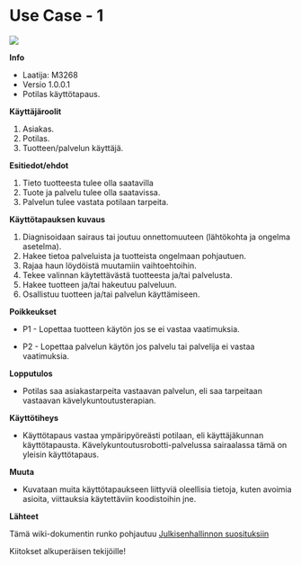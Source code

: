 # Use Case - 1 


![](https://student.labranet.jamk.fi/~M3268/Ohjelmistosuunnittelu/Projektity%C3%B6/UseCase1V1.PNG)


**Info**

* Laatija: M3268
* Versio 1.0.0.1
* Potilas käyttötapaus.
	
**Käyttäjäroolit**	

1. Asiakas.
2. Potilas.
3. Tuotteen/palvelun käyttäjä.

**Esitiedot/ehdot**	

1. Tieto tuotteesta tulee olla saatavilla
2. Tuote ja palvelu tulee olla saatavissa.
3. Palvelun tulee vastata potilaan tarpeita.

**Käyttötapauksen kuvaus**

1. Diagnisoidaan sairaus tai joutuu onnettomuuteen (lähtökohta ja ongelma asetelma).
2. Hakee tietoa palveluista ja tuotteista ongelmaan pohjautuen.
3. Rajaa haun löydöistä muutamiin vaihtoehtoihin.
4. Tekee valinnan käytettävästä tuotteesta ja/tai palvelusta.
5. Hakee tuotteen ja/tai hakeutuu palveluun.
6. Osallistuu tuotteen ja/tai palvelun käyttämiseen.

**Poikkeukset**
 
* P1 - Lopettaa tuotteen käytön jos se ei vastaa vaatimuksia.	

* P2 - Lopettaa palvelun käytön jos palvelu tai palvelija ei vastaa vaatimuksia.
	
**Lopputulos**	

* Potilas saa asiakastarpeita vastaavan palvelun, eli saa tarpeitaan vastaavan kävelykuntoutusterapian.

**Käyttötiheys** 

* Käyttötapaus vastaa ympäripyöreästi potilaan, eli käyttäjäkunnan käyttötapausta. Kävelykuntoutusrobotti-palvelussa sairaalassa tämä on yleisin käyttötapaus.

**Muuta**	

* Kuvataan muita käyttötapaukseen liittyviä oleellisia tietoja, kuten avoimia asioita, viittauksia käytettäviin koodistoihin jne.



**Lähteet**

Tämä wiki-dokumentin runko pohjautuu [Julkisenhallinnon suosituksiin](http://www.jhs-suositukset.fi/web/guest/jhs/recommendations/173)

Kiitokset alkuperäisen tekijöille!
